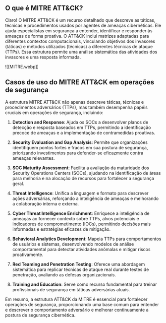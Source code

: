 ## O que é MITRE ATT&CK?

Claro! O MITRE ATT&CK é um recurso detalhado que descreve as táticas, técnicas e procedimentos usados por agentes de ameaças cibernéticas. Ele ajuda especialistas em segurança a entender, identificar e responder às ameaças de forma proativa. O ATT&CK inclui matrizes adaptadas para diferentes contextos computacionais, vinculando objetivos dos invasores (táticas) e métodos utilizados (técnicas) a diferentes técnicas de ataque (TTPs). Essa estrutura permite uma análise sistemática das atividades dos invasores e uma resposta informada.

![[MITRE.webp]]

## Casos de uso do MITRE ATT&CK em operações de segurança

A estrutura MITRE ATT&CK não apenas descreve táticas, técnicas e procedimentos adversários (TTPs), mas também desempenha papéis cruciais em operações de segurança, incluindo:

1. **Detection and Response**: Ajuda os SOCs a desenvolver planos de detecção e resposta baseados em TTPs, permitindo a identificação precoce de ameaças e a implementação de contramedidas proativas.

2. **Security Evaluation and Gap Analysis**: Permite que organizações identifiquem pontos fortes e fracos em sua postura de segurança, priorizando investimentos para defender-se eficazmente contra ameaças relevantes.

3. **SOC Maturity Assessment**: Facilita a avaliação da maturidade dos Security Operations Centers (SOCs), ajudando na identificação de áreas para melhoria e na alocação de recursos para fortalecer a segurança geral.

4. **Threat Intelligence**: Unifica a linguagem e formato para descrever ações adversárias, reforçando a inteligência de ameaças e melhorando a colaboração interna e externa.

5. **Cyber Threat Intelligence Enrichment**: Enriquece a inteligência de ameaças ao fornecer contexto sobre TTPs, alvos potenciais e indicadores de comprometimento (IOCs), permitindo decisões mais informadas e estratégias eficazes de mitigação.

6. **Behavioral Analytics Development**: Mapeia TTPs para comportamentos de usuários e sistemas, desenvolvendo modelos de análise comportamental para detectar atividades anômalas e mitigar riscos proativamente.

7. **Red Teaming and Penetration Testing**: Oferece uma abordagem sistemática para replicar técnicas de ataque real durante testes de penetração, avaliando as defesas organizacionais.

8. **Training and Education**: Serve como recurso fundamental para treinar profissionais de segurança em táticas adversárias atuais.

Em resumo, a estrutura ATT&CK da MITRE é essencial para fortalecer operações de segurança, proporcionando uma base comum para entender e descrever o comportamento adversário e melhorar continuamente a postura de segurança cibernética.













